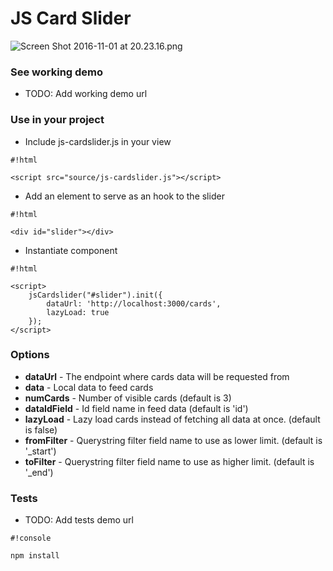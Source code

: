 # JS Card Slider #

![Screen Shot 2016-11-01 at 20.23.16.png](https://bitbucket.org/repo/LA4Ggg/images/544142493-Screen%20Shot%202016-11-01%20at%2020.23.16.png)

### See working demo ###
* TODO: Add working demo url

### Use in your project ###
* Include js-cardslider.js in your view

```
#!html

<script src="source/js-cardslider.js"></script>
```

* Add an element to serve as an hook to the slider

```
#!html

<div id="slider"></div>
```

* Instantiate component

```
#!html

<script>
    jsCardslider("#slider").init({
        dataUrl: 'http://localhost:3000/cards',
        lazyLoad: true
    });
</script>
```

### Options ###
* **dataUrl** - The endpoint where cards data will be requested from
* **data** - Local data to feed cards
* **numCards** - Number of visible cards (default is 3)
* **dataIdField** - Id field name in feed data (default is 'id')
* **lazyLoad** - Lazy load cards instead of fetching all data at once. (default is false)
* **fromFilter** - Querystring filter field name to use as lower limit. (default is '_start')
* **toFilter** - Querystring filter field name to use as higher limit. (default is '_end')

### Tests ###

* TODO: Add tests demo url

```
#!console

npm install
```
